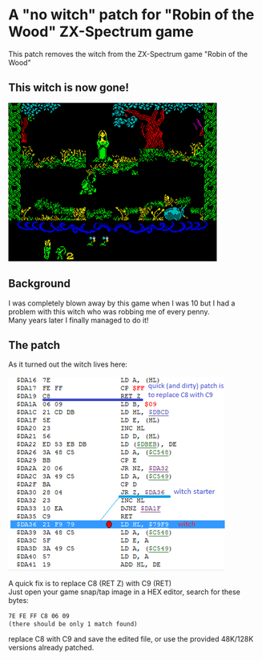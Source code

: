 # A "no witch" patch for "Robin of the Wood" ZX-Spectrum game
This patch removes the witch from the ZX-Spectrum game "Robin of the Wood"

## This witch is now gone!
![gameplay](Game.png)


## Background
I was completely blown away by this game when I was 10 but I had a problem with this witch who was robbing me of every penny.\
Many years later I finally managed to do it!


## The patch
As it turned out the witch lives here:\
\
![code for 48Kb version](code.png)

A quick fix is to replace C8 (RET Z) with C9 (RET)\
Just open your game snap/tap image in a HEX editor, search for these bytes:
```
7E FE FF C8 06 09
(there should be only 1 match found)
```
replace C8 with C9 and save the edited file, or use the provided 48K/128K versions already patched.
